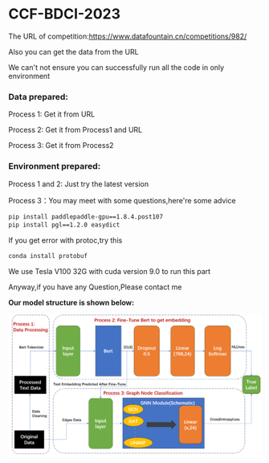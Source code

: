# CCF-BDCI-2023

The URL of competition:https://www.datafountain.cn/competitions/982/

Also you can get the data from the URL

We can't not ensure you can successfully run all the code in only environment

### Data prepared:

Process 1: Get it from URL

Process 2: Get it from Process1 and URL

Process 3: Get it from Process2

### Environment prepared:

Process 1 and 2: Just try the latest version

Process 3：You may meet with some questions,here're some advice

~~~bash
pip install paddlepaddle-gpu==1.8.4.post107
pip install pgl==1.2.0 easydict
~~~

If you get error with protoc,try this

~~~bash
conda install protobuf 
~~~

We use Tesla V100 32G with cuda version 9.0 to run this part 

Anyway,if you have any Question,Please contact me

**Our model structure is shown below:**

![model_structure](README/model_structure.png)